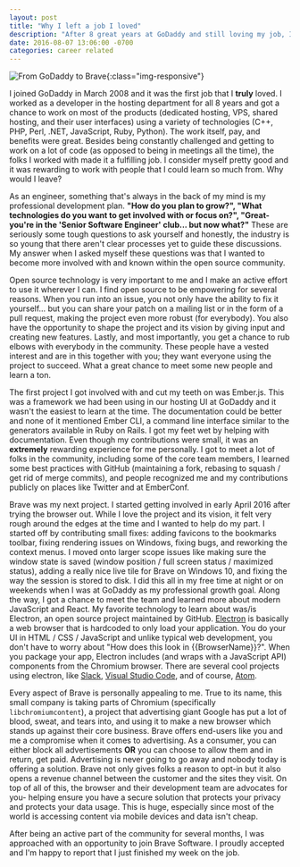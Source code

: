 ```yaml
---
layout: post
title: "Why I left a job I loved"
description: "After 8 great years at GoDaddy and still loving my job, I left to join a small San Francisco startup, Brave Software. Why? Read and find out :)"
date: 2016-08-07 13:06:00 -0700
categories: career related
---
```


![From GoDaddy to Brave](https://blog.clifton.io/wp-content/uploads/2016/08/gd-to-brave.png){:class="img-responsive"}

I joined GoDaddy in March 2008 and it was the first job that I **truly** loved. I worked as a developer in the hosting department for all 8 years and got a chance to work on most of the products (dedicated hosting, VPS, shared hosting, and their user interfaces) using a variety of technologies (C++, PHP, Perl, .NET, JavaScript, Ruby, Python). The work itself, pay, and benefits were great. Besides being constantly challenged and getting to work on a lot of code (as opposed to being in meetings all the time), the folks I worked with made it a fulfilling job.  I consider myself pretty good and it was rewarding to work with people that I could learn so much from. Why would I leave?

As an engineer, something that's always in the back of my mind is my professional development plan. **"How do you plan to grow?", "What technologies do you want to get involved with or focus on?", "Great- you're in the 'Senior Software Engineer' club... but now what?"** These are seriously some tough questions to ask yourself and honestly, the industry is so young that there aren't clear processes yet to guide these discussions. My answer when I asked myself these questions was that I wanted to become more involved with and known within the open source community.

Open source technology is very important to me and I make an active effort to use it wherever I can. I find open source to be empowering for several reasons. When you run into an issue, you not only have the ability to fix it yourself… but you can share your patch on a mailing list or in the form of a pull request, making the project even more robust (for everybody). You also have the opportunity to shape the project and its vision by giving input and creating new features. Lastly, and most importantly, you get a chance to rub elbows with everybody in the community. These people have a vested interest and are in this together with you; they want everyone using the project to succeed. What a great chance to meet some new people and learn a ton.

The first project I got involved with and cut my teeth on was Ember.js. This was a framework we had been using in our hosting UI at GoDaddy and it wasn't the easiest to learn at the time. The documentation could be better and none of it mentioned Ember CLI, a command line interface similar to the generators available in Ruby on Rails. I got my feet wet by helping with documentation.  Even though my contributions were small, it was an **extremely** rewarding experience for me personally. I got to meet a lot of folks in the community, including some of the core team members, I learned some best practices with GitHub (maintaining a fork, rebasing to squash / get rid of merge commits), and people recognized me and my contributions publicly on places like Twitter and at EmberConf.

Brave was my next project. I started getting involved in early April 2016 after trying the browser out. While I love the project and its vision, it felt very rough around the edges at the time and I wanted to help do my part. I started off by contributing small fixes: adding favicons to the bookmarks toolbar, fixing rendering issues on Windows, fixing bugs, and reworking the context menus.  I moved onto larger scope issues like making sure the window state is saved (window position / full screen status / maximized status), adding a really nice live tile for Brave on Windows 10, and fixing the way the session is stored to disk.  I did this all in my free time at night or on weekends when I was at GoDaddy as my professional growth goal. Along the way, I got a chance to meet the team and learned more about modern JavaScript and React. My favorite technology to learn about was/is Electron, an open source project maintained by GitHub. [Electron](https://electronjs.org/) is basically a web browser that is hardcoded to only load your application. You do your UI in HTML / CSS / JavaScript and unlike typical web development, you don't have to worry about "How does this look in {{BrowserName}}?". When you package your app, Electron includes (and wraps with a JavaScript API) components from the Chromium browser. There are several cool projects using electron, like [Slack](https://slack.com/), [Visual Studio Code](https://code.visualstudio.com/), and of course, [Atom](https://atom.io/).

Every aspect of Brave is personally appealing to me. True to its name, this small company is taking parts of Chromium (specifically `libchromiumcontent`), a project that advertising giant Google has put a lot of blood, sweat, and tears into, and using it to make a new browser which stands up against their core business. Brave offers end-users like you and me a compromise when it comes to advertising. As a consumer, you can either block all advertisements **OR** you can choose to allow them and in return, get paid. Advertising is never going to go away and nobody today is offering a solution. Brave not only gives folks a reason to opt-in but it also opens a revenue channel between the customer and the sites they visit. On top of all of this, the browser and their development team are advocates for you- helping ensure you have a secure solution that protects your privacy and protects your data usage.  This is huge, especially since most of the world is accessing content via mobile devices and data isn't cheap.

After being an active part of the community for several months, I was approached with an opportunity to join Brave Software. I proudly accepted and I'm happy to report that I just finished my week on the job.
